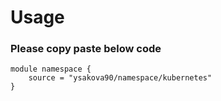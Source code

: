 # Usage 

### Please copy paste below code
```
module namespace {
    source = "ysakova90/namespace/kubernetes"
}
```